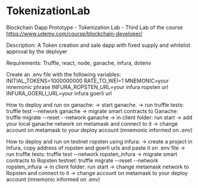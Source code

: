 # TokenizationLab

Blockchain Dapp Prototype - Tokenization Lab - Third Lab of the course https://www.udemy.com/course/blockchain-developer/

Description: A Token creation and sale dapp with fixed supply and whitelist approval by the deployer

Requirements: Truffle, react, node, ganache, infura, dotenv

Create an .env file with the following variables:
INITIAL_TOKENS=1000000000
RATE_TO_WEI=1
MNEMONIC=your mnemonic phrase
INFURA_ROPSTEN_URL=your infura ropsten url
INFURA_GOERLI_URL=your infura goerli url

How to deploy and run on ganache: 
-> start ganache.
-> run truffle tests: truffle test --network ganache
-> migrate smart contracts to Ganache: truffle migrate --reset --network ganache
-> in client folder: run start
-> add your local ganache network on metamask and connect to it 
-> change account on metamask to your deploy account (mnemonic informed on .env)

How to deploy and run on testnet ropsten using infura: 
-> create a project in Infura, copy address of ropsten and goerli urls and paste it on .env file
-> run truffle tests: truffle test --network ropsten_infura
-> migrate smart contracts to Ropsten testnet: truffle migrate --reset --network ropsten_infura
-> in client folder: run start 
-> change metamask network to Ropsten and connect to it 
-> change account on metamask to your deploy account (mnemonic informed on .env)






